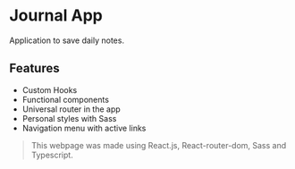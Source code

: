 # Journal App

Application to save daily notes.

## Features

- Custom Hooks
- Functional components
- Universal router in the app
- Personal styles with Sass
- Navigation menu with active links

> This webpage was made using React.js, React-router-dom, Sass and Typescript.
